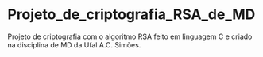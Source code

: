 # Projeto_de_criptografia_RSA_de_MD
Projeto de criptografia com o algoritmo RSA feito em linguagem C e criado na disciplina de MD da Ufal A.C. Simões.
